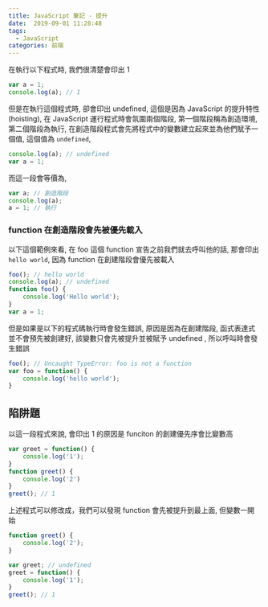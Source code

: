 ```yaml
---
title: JavaScript 筆記 - 提升
date:  2019-09-01 11:28:48
tags: 
  - JavaScript
categories: 前端
---
```


在執行以下程式時, 我們很清楚會印出 1

``` JavaScript
var a = 1;
console.log(a); // 1
```

但是在執行這個程式時, 卻會印出 undefined, 這個是因為 JavaScript 的提升特性 (hoisting), 在 JavaScript 運行程式時會氛圍兩個階段, 第一個階段稱為創造環境, 第二個階段為執行, 在創造階段程式會先將程式中的變數建立起來並為他們賦予一個值, 這個值為 `undefined`, 

``` JavaScript
console.log(a); // undefined
var a = 1;
```

而這一段會等價為, 

``` JavaScript
var a; // 創造階段
console.log(a);
a = 1; // 執行
```

### function 在創造階段會先被優先載入
以下這個範例來看, 在 foo 這個 function 宣告之前我們就去呼叫他的話, 那會印出 `hello world`, 
因為 function 在創建階段會優先被載入
``` JavaScript
foo(); // hello world
console.log(a); // undefined
function foo() {
    console.log('Hello world');
}
var a = 1;
```

但是如果是以下的程式碼執行時會發生錯誤, 原因是因為在創建階段, 函式表達式並不會預先被創建好, 該變數只會先被提升並被賦予 undefined , 所以呼叫時會發生錯誤

``` JavaScript
foo(); // Uncaught TypeError: foo is not a function
var foo = function() {
    console.log('hello world');
}
```

## 陷阱題

以這一段程式來說, 會印出 1 的原因是 funciton 的創建優先序會比變數高

``` JavaScript
var greet = function() {
    console.log('1');
}
function greet() {
    console.log('2')
}
greet(); // 1
```

上述程式可以修改成，我們可以發現 function 會先被提升到最上面, 但變數一開始

``` JavaScript
function greet() {
    console.log('2');
}

var greet; // undefined
greet = function() {
    console.log('1');
}
greet(); // 1
```
